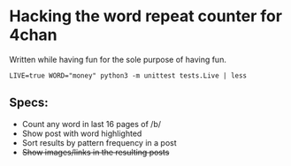 # Hacking the word repeat counter for 4chan

Written while having fun for the sole purpose of having fun.

`LIVE=true WORD="money" python3 -m unittest tests.Live | less`

## Specs:
* Count any word in last 16 pages of /b/
* Show post with word highlighted
* Sort results by pattern frequency in a post
* ~~Show images/links in the resulting posts~~
